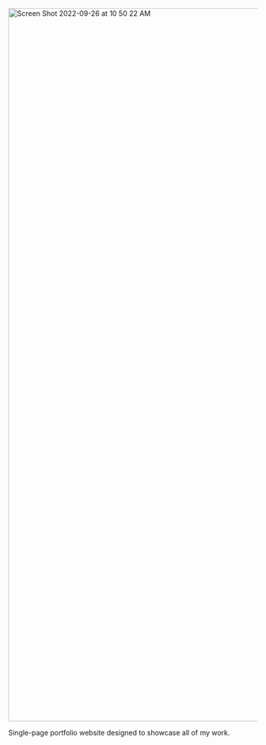 <img width="1440" alt="Screen Shot 2022-09-26 at 10 50 22 AM" src="https://user-images.githubusercontent.com/38339891/192346025-ba22f74a-4279-4555-aa6d-27a245b95087.png">

Single-page portfolio website designed to showcase all of my work.
